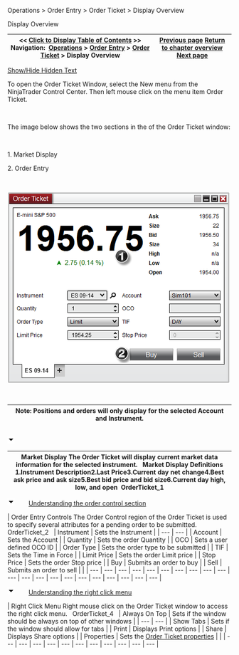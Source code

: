 ﻿


Operations \> Order Entry \> Order Ticket \> Display Overview






















Display Overview







| \<\< [Click to Display Table of Contents](display_overview_order_ticket.md) \>\> **Navigation:**     [Operations](operations.md) \> [Order Entry](order_entry.md) \> [Order Ticket](order_ticket.md) \> Display Overview | [Previous page](order_ticket.md) [Return to chapter overview](order_ticket.md) [Next page](submitting_orders_order_ticket.md) |
| --- | --- |




[Show/Hide Hidden Text](javascript:HMToggleExpandAll(!HMAnyToggleOpen()) "Click to open/close expanding sections")









To open the Order Ticket Window, select the New menu from the NinjaTrader Control Center. Then left mouse click on the menu item Order Ticket.


 


The image below shows the two sections in the of the Order Ticket window:


 


1\. Market Display


2\. Order Entry


 


![OrderTicket_3](orderticket_3.png)


 




| Note: Positions and orders will only display for the selected Account and Instrument. |
| --- |



## 


![tog_minus](tog_minus.gif)




| Market Display The Order Ticket will display current market data information for the selected instrument.   Market Display Definitions 1\.Instrument Description2\.Last Price3\.Current day net change4\.Best ask price and ask size5\.Best bid price and bid size6\.Current day high, low, and open  OrderTicket_1 |
| --- |



![tog_minus](tog_minus.gif)        [Understanding the order control section](javascript:HMToggle('toggle','UnderstandingTheOrderControlSection','UnderstandingTheOrderControlSection_ICON'))




| Order Entry Controls The Order Control region of the Order Ticket is used to specify several attributes for a pending order to be submitted.   OrderTicket_2     | Instrument | Sets the Instrument | | --- | --- | | Account | Sets the Account | | Quantity | Sets the order Quantity | | OCO | Sets a user defined OCO ID | | Order Type | Sets the order type to be submitted | | TIF | Sets the Time in Force | | Limit Price | Sets the order Limit price | | Stop Price | Sets the order Stop price | | Buy | Submits an order to buy | | Sell | Submits an order to sell | |
| --- | --- | --- | --- | --- | --- | --- | --- | --- | --- | --- | --- | --- | --- | --- | --- | --- | --- | --- | --- | --- |



![tog_minus](tog_minus.gif)        [Understanding the right click menu](javascript:HMToggle('toggle','UnderstandingTheRightClickMenu','UnderstandingTheRightClickMenu_ICON'))




| Right Click Menu Right mouse click on the Order Ticket window to access the right click menu.   OrderTicket_4     | Always On Top | Sets if the window should be always on top of other windows | | --- | --- | | Show Tabs | Sets if the window should allow for tabs | | Print | Displays Print options | | Share | Displays Share options | | Properties | Sets the [Order Ticket properties](properties_order_ticket.md) | |
| --- | --- | --- | --- | --- | --- | --- | --- | --- | --- | --- |










